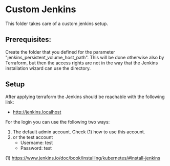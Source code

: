 # Custom Jenkins

This folder takes care of a custom jenkins setup.

## Prerequisites:

Create the folder that you defined for the parameter "jenkins_persistent_volume_host_path". This will be done otherwise
also by Terraform, but then the access rights are not in the way that the Jenkins installation wizard can use the
directory.

## Setup

After applying terraform the Jenkins should be reachable with the following link:

- http://jenkins.localhost

For the login you can use the following two ways:

1. The default admin account. Check (1) how to use this account.
2. or the test account
   - Username: test
   - Password: test

(1) https://www.jenkins.io/doc/book/installing/kubernetes/#install-jenkins 